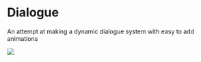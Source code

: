 # Dialogue

An attempt at making a dynamic dialogue system with easy to add animations

<img src="Git/main.gif"/>
